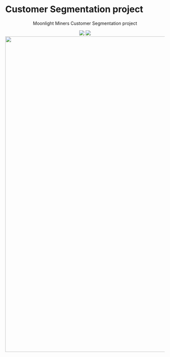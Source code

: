# Customer Segmentation project 
<div align = "center">
<p>Moonlight Miners Customer Segmentation project</p>
<img src = "https://img.shields.io/badge/Moonlight-Miners-red">
<img src = "https://img.shields.io/badge/Customer-Segmentation-red">
</div>


<img src="https://images.unsplash.com/photo-1519567241046-7f570eee3ce6?ixlib=rb-1.2.1&ixid=eyJhcHBfaWQiOjEyMDd9&auto=format&fit=crop&w=1000&q=80" width="1000px">
